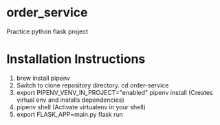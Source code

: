 # order_service
Practice python flask project

# Installation Instructions
1. brew install pipenv
2. Switch to clone repository directory. cd order-service
3. export PIPENV_VENV_IN_PROJECT="enabled" pipenv install (Creates virtual env and installs dependencies)
4. pipenv shell (Activate virtualenv in your shell)
5. export FLASK_APP=main.py flask run
